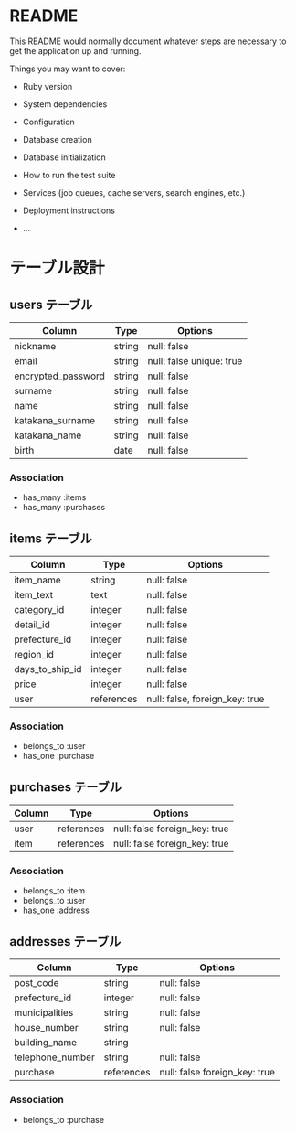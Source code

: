 # README

This README would normally document whatever steps are necessary to get the
application up and running.

Things you may want to cover:

* Ruby version

* System dependencies

* Configuration

* Database creation

* Database initialization

* How to run the test suite

* Services (job queues, cache servers, search engines, etc.)

* Deployment instructions

* ...


# テーブル設計

## users テーブル

| Column             | Type   | Options                 |
| ------------------ | ------ | ----------------------- |
| nickname           | string | null: false             |
| email              | string | null: false unique: true|
| encrypted_password | string | null: false             |
| surname            | string | null: false             |
| name               | string | null: false             |
| katakana_surname   | string | null: false             |
| katakana_name      | string | null: false             |
| birth              | date   | null: false             |

### Association

- has_many :items
- has_many :purchases


## items テーブル

| Column           | Type       | Options                        |
| ------           | ------     | -----------                    |
| item_name        | string     | null: false                    |
| item_text        | text       | null: false                    |
| category_id      | integer    | null: false                    |
| detail_id        | integer    | null: false                    |
| prefecture_id    | integer    | null: false                    |
| region_id        | integer    | null: false                    | 
| days_to_ship_id  | integer    | null: false                    |
| price            | integer    | null: false                    |
| user             | references | null: false, foreign_key: true |
### Association

- belongs_to :user
- has_one    :purchase


## purchases テーブル

| Column | Type       | Options                      |
| ------ | ---------- | -----------                  |
| user   | references | null: false foreign_key: true|
| item   | references | null: false foreign_key: true|

### Association

- belongs_to :item
- belongs_to :user
- has_one :address
## addresses テーブル

| Column         | Type       | Options                        |
| -------        | ---------- | -----------                    |
|post_code       | string     | null: false                    |
|prefecture_id   | integer    | null: false                    |
|municipalities  | string     | null: false                    |
|house_number    | string     | null: false                    |
|building_name   | string     |                                |
|telephone_number| string     | null: false                    |
|purchase        | references |null: false foreign_key: true   |

### Association

- belongs_to :purchase